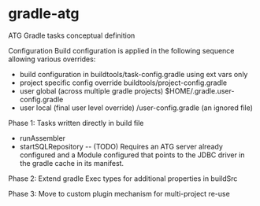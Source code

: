 gradle-atg
==========

ATG Gradle tasks conceptual definition

Configuration
Build configuration is applied in the following sequence allowing various overrides:
- build configuration in buildtools/task-config.gradle using ext vars only
- project specific config override buildtools/project-config.gradle
- user global (across multiple gradle projects) $HOME/.gradle.user-config.gradle
- user local (final user level override) <project>/user-config.gradle (an ignored file)

Phase 1: Tasks written directly in build file
- runAssembler
- startSQLRepository
-- (TODO) Requires an ATG server already configured and a Module configured that points to the JDBC driver in the gradle cache in its manifest.

Phase 2: Extend gradle Exec types for additional properties in buildSrc

Phase 3: Move to custom plugin mechanism for multi-project re-use

